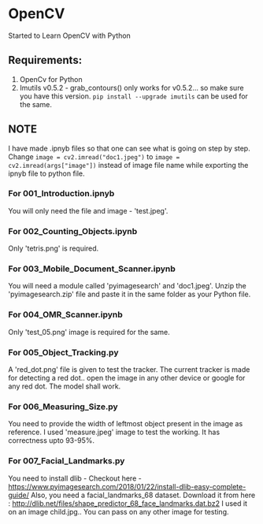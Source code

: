 # OpenCV
Started to Learn OpenCV with Python
## Requirements:
1. OpenCv for Python
2. Imutils v0.5.2 - grab_contours() only works for v0.5.2... so make sure you have this version.
`pip install --upgrade imutils` can be used for the same.

## NOTE
I have made .ipnyb files so that one can see what is going on step by step. Change `image = cv2.imread("doc1.jpeg")` to  `image = cv2.imread(args["image"])` instead of image file name while exporting the ipnyb file to python file.


### For 001_Introduction.ipnyb
You will only need the file and image  - 'test.jpeg'.

### For 002_Counting_Objects.ipynb
Only 'tetris.png' is required.

### For 003_Mobile_Document_Scanner.ipynb
You will need a module called 'pyimagesearch' and 'doc1.jpeg'.
Unzip the 'pyimagesearch.zip' file and paste it in the same folder as your Python file.

### For 004_OMR_Scanner.ipynb
Only 'test_05.png' image is required for the same.

### For 005_Object_Tracking.py
A 'red_dot.png' file is given to test the tracker. The current tracker is made for detecting a red dot.. open the image in any other device or google for any red dot. The model shall work.

### For 006_Measuring_Size.py
You need to provide the width of leftmost object present in the image as reference. I used 'measure.jpeg' image to test the working. It has correctness upto 93-95%.

### For 007_Facial_Landmarks.py
You need to install dlib - Checkout here - https://www.pyimagesearch.com/2018/01/22/install-dlib-easy-complete-guide/
Also, you need a facial_landmarks_68 dataset. Download it from here : http://dlib.net/files/shape_predictor_68_face_landmarks.dat.bz2
I used it on an image child.jpg.. You can pass on any other image for testing.
